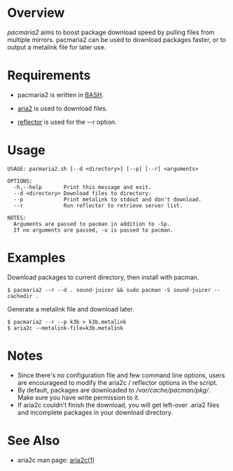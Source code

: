 Overview
========

_pacmaria2_ aims to boost package download speed by pulling files from multiple
mirrors. pacmaria2 can be used to download packages faster, or to output a
metalink file for later use.

Requirements
============

* pacmaria2 is written in [BASH][].
* [aria2][] is used to download files.
* [reflector][] is used for the --r option.

  [bash]: http://www.gnu.org/software/bash/
  [aria2]: http://aria2.sourceforge.net/
  [reflector]: http://xyne.archlinux.ca/projects/reflector/

Usage
=====

    USAGE: pacmaria2.sh [--d <directory>] [--p] [--r] <arguments>

    OPTIONS:
      -h,--help       Print this message and exit.
      --d <directory> Download files to directory.
      --p             Print metalink to stdout and don't download.
      --r             Run reflector to retrieve server list.

    NOTES:
      Arguments are passed to pacman in addition to -Sp.
      If no arguments are passed, -u is passed to pacman.

Examples
========

Download packages to current directory, then install with pacman.

    $ pacmaria2 --r --d . sound-juicer && sudo pacman -S sound-juicer --cachedir .

Generate a metalink file and download later.

    $ pacmaria2 --r --p k3b > k3b.metalink
    $ aria2c --metalink-file=k3b.metalink

Notes
=====

* Since there's no configuration file and few command line options, users are
encourageed to modify the aria2c / reflector options in the script.
* By default, packages are downloaded to _/var/cache/pacman/pkg/_. Make sure
you have write permission to it.
* If aria2c couldn't finish the download, you will get left-over .aria2 files
and incomplete packages in your download directory.

See Also
========

* aria2c man page: [aria2c(1)][]

  [aria2c(1)]: http://aria2.sourceforge.net/aria2c.1.html

